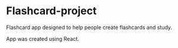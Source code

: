 # Flashcard-project
Flashcard app designed to help people create flashcards and study.

App was created using React.
